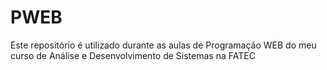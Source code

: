 # PWEB

Este repositório é utilizado durante as aulas de Programação WEB do meu curso de Análise e Desenvolvimento de Sistemas na FATEC
